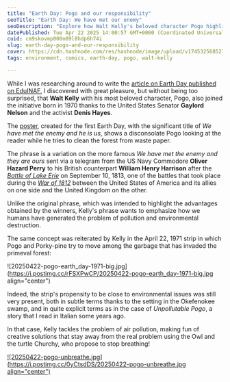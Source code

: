 ```yaml
---
title: "Earth Day: Pogo and our responsibility"
seoTitle: "Earth Day: We have met our enemy"
seoDescription: "Explore how Walt Kelly's beloved character Pogo highlights environmental responsibility and pollution awareness in the spirit of Earth Day"
datePublished: Tue Apr 22 2025 14:00:57 GMT+0000 (Coordinated Universal Time)
cuid: cm9skovmp000o09l8hdp6h74i
slug: earth-day-pogo-and-our-responsibility
cover: https://cdn.hashnode.com/res/hashnode/image/upload/v1745325685237/442bbef0-7beb-4ba0-a1b2-0ef6467307b4.jpeg
tags: environment, comics, earth-day, pogo, walt-kelly

---
```


While I was researching around to write the [article on Earth Day published on EduINAF](https://edu.inaf.it/in-english/about-environment-with-astronomy/), I discovered with great pleasure, but without being too surprised, that **Walt Kelly** with his most beloved character, Pogo, also joined the initiative born in 1970 thanks to the United States Senator **Gaylord Nelson** and the activist **Denis Hayes**.

The [poster](https://library.osu.edu/site/40stories/2020/01/05/we-have-met-the-enemy/), created for the first Earth Day, with the significant title of *We have met the enemy and he is us*, shows a disconsolate Pogo looking at the reader while he tries to clean the forest from waste paper.

The phrase is a variation on the more famous *We have met the enemy and they are ours* sent via a telegram from the US Navy Commodore **Oliver Hazard Perry** to his British counterpart **William Henry Harrison** after the [*Battle of Lake Erie*](https://en.wikipedia.org/wiki/Battle_of_Lake_Erie) on September 10, 1813, one of the battles that took place during the [*War of 1812*](https://en.wikipedia.org/wiki/War_of_1812) between the United States of America and its allies on one side and the United Kingdom on the other.

Unlike the original phrase, which was intended to highlight the advantages obtained by the winners, Kelly's phrase wants to emphasize how we humans have generated the problem of pollution and environmental destruction.

The same concept was reiterated by Kelly in the April 22, 1971 strip in which Pogo and Porky-pine try to move among the garbage that has invaded the primeval forest:

![20250422-pogo-earth_day-1971-big.jpg](https://i.postimg.cc/rFSXPwCP/20250422-pogo-earth_day-1971-big.jpg align="center")

Indeed, the strip's propensity to be close to environmental issues was still very present, both in subtle terms thanks to the setting in the Okefenokee swamp, and in quite explicit terms as in the case of *Unpollutable Pogo*, a story that I read in Italian some years ago.

In that case, Kelly tackles the problem of air pollution, making fun of creative solutions that stay away from the real problem using the Owl and the turtle Churchy, who propose to stop breathing!

[![20250422-pogo-unbreathe.jpg](https://i.postimg.cc/0yCtsdDS/20250422-pogo-unbreathe.jpg align="center")]()